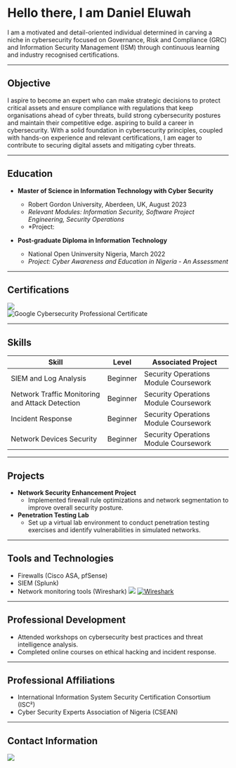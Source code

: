 # Hello there, I am Daniel Eluwah
I am a motivated and detail-oriented individual determined in carving a niche in cybersecurity focused on Governance, Risk and Compliance (GRC) and Information Security Management (ISM) through continuous learning and industry recognised certifications.

---
## Objective

I aspire to become an expert who can make strategic decisions to protect critical assets and ensure compliance with regulations that keep organisations ahead of cyber threats, build strong cybersecurity postures and maintain their competitive edge. aspiring to build a career in cybersecurity. With a solid foundation in cybersecurity principles, coupled with hands-on experience and relevant certifications, I am eager to contribute to securing digital assets and mitigating cyber threats.

---
## Education
- **Master of Science in Information Technology with Cyber Security**
  - Robert Gordon University, Aberdeen, UK, August 2023
  - *Relevant Modules: Information Security, Software Project Engineering, Security Operations*
  - *Project: 

- **Post-graduate Diploma in Information Technology**
  - National Open Uninversity Nigeria, March 2022
  - *Project: Cyber Awareness and Education in Nigeria - An Assessment*

---
## Certifications
<a href="https://credly.com/badges/f342dbac-7847-4a95-86e8-f70e7e5095fb/linked_in_profile"><img src="https://img.shields.io/badge/ISC%C2%B2_-Certified in Cybersecurity (CC)-green?style=flat-square&logo=ISC%C2%B2&logoColor=white&labelColor=4285F4" /></a><br>
![Google Cybersecurity Professional Certificate](https://img.shields.io/badge/_-Google_Cybersecurity_Professional_Certificate-red?style=flat-square&logo=google&logoColor=white&labelColor=4285F4)

---
## Skills
  
| Skill                                         | Level        | Associated Project  |
|-----------------------------------------------|----------------------------|-------|
| SIEM and Log Analysis          | Beginner| Security Operations Module Coursework|
| Network Traffic Monitoring and Attack Detection | Beginner| Security Operations Module Coursework|
| Incident Response    | Beginner| Security Operations Module Coursework|
| Network Devices Security | Beginner| Security Operations Module Coursework|

---
## Projects
- **Network Security Enhancement Project**
  - Implemented firewall rule optimizations and network segmentation to improve overall security posture.
- **Penetration Testing Lab**
  - Set up a virtual lab environment to conduct penetration testing exercises and identify vulnerabilities in simulated networks.

---

## Tools and Technologies
- Firewalls (Cisco ASA, pfSense)
- SIEM (Splunk)
- Network monitoring tools (Wireshark) <img src="https://img.shields.io/badge/-Wireshark-1679A7?&style=for-the-badge&logo=Wireshark&logoColor=white" />
[![Wireshark](https://img.shields.io/badge/Wireshark-blue?style=flat-square&logo=wireshark)](https://www.wireshark.org/)


---
## Professional Development
- Attended workshops on cybersecurity best practices and threat intelligence analysis.
- Completed online courses on ethical hacking and incident response.

---
## Professional Affiliations
- International Information System Security Certification Consortium (ISC²)
- Cyber Security Experts Association of Nigeria (CSEAN)

---
## Contact Information
<a href="https://linkedin.com/in/daniel-nwachukwu-eluwah-110b8737"><img src="https://img.shields.io/badge/LinkedIn-Profile-blue?style=flat-square&logo=linkedin" /></a>
